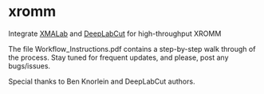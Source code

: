 # xromm
Integrate [XMALab](https://bitbucket.org/xromm/xmalab) and [DeepLabCut](https://github.com/AlexEMG/DeepLabCut) for high-throughput XROMM

The file Workflow_Instructions.pdf contains a step-by-step walk through of the process. Stay tuned for frequent updates, and please, post any bugs/issues.

Special thanks to Ben Knorlein and DeepLabCut authors.
